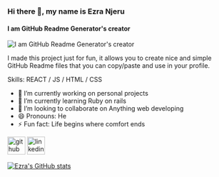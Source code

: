 ### Hi there 👋, my name is Ezra Njeru
#### I am GitHub Readme Generator's creator
![I am GitHub Readme Generator's creator](https://arturssmirnovs.github.io/github-profile-readme-generator/images/banner.png)

I made this project just for fun, it allows you to create nice and simple GitHub Readme files that you can copy/paste and use in your profile.

Skills:  REACT / JS / HTML / CSS

- 🔭 I’m currently working on personal projects 
- 🌱 I’m currently learning Ruby on rails 
- 👯 I’m looking to collaborate on Anything web developing 
- 😄 Pronouns: He 
- ⚡ Fun fact: Life begins where comfort ends 


[<img src='https://cdn.jsdelivr.net/npm/simple-icons@3.0.1/icons/github.svg' alt='github' height='40'>](https://github.com/https://github.com/Ezra-code)  [<img src='https://cdn.jsdelivr.net/npm/simple-icons@3.0.1/icons/linkedin.svg' alt='linkedin' height='40'>](https://www.linkedin.com/in/linkedin.com/in/ezra-njeru/)  

[![Ezra's GitHub stats](https://github-readme-stats.vercel.app/api?username=Ezra-code)](https://github.com/anuraghazra/github-readme-stats)

